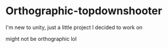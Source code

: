 # Orthographic-topdownshooter
I'm new to unity, just a little project I decided to work on

might not be orthographic lol
